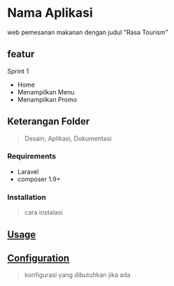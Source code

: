 # Nama Aplikasi

web pemesanan makanan dengan judul "Rasa Tourism"

## featur

Sprint 1

- Home
- Menampilkan Menu
- Menampilkan Promo

## Keterangan Folder

> Desain, Aplikasi, Dokumentasi

### Requirements

- Laravel
- composer 1.9+

### Installation

> cara instalasi

## [Usage](#usage)

>

## [Configuration](#configuration)

> konfigurasi yang dibutuhkan jika ada
